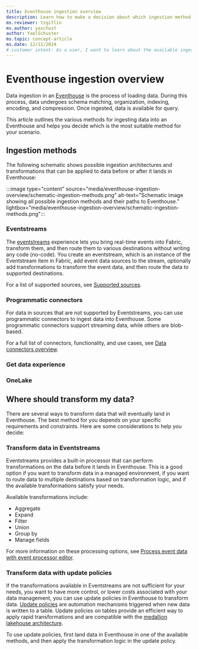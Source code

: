 ```yaml
---
title: Eventhouse ingestion overview
description: Learn how to make a decision about which ingestion method to use to get data into an Eventhouse in Real-Time Intelligence.
ms.reviewer: tzgitlin
ms.author: yaschust
author: YaelSchuster
ms.topic: concept-article
ms.date: 12/11/2024
# customer intent: As a user, I want to learn about the available ingestion methods for Eventhouse in Real-Time Intelligence so that I can make an informed decision about which method to use.
---
```

# Eventhouse ingestion overview

Data ingestion in an [Eventhouse](eventhouse.md) is the process of loading data. During this process, data undergoes schema matching, organization, indexing, encoding, and compression. Once ingested, data is available for query.

This article outlines the various methods for ingesting data into an Eventhouse and helps you decide which is the most suitable method for your scenario.

## Ingestion methods


The following schematic shows possible ingestion architectures and transformations that can be applied to data before or after it lands in Eventhouse:

:::image type="content" source="media/eventhouse-ingestion-overview/schematic-ingestion-methods.png" alt-text="Schematic image showing all possible ingestion methods and their paths to Eventhouse." lightbox="media/eventhouse-ingestion-overview/schematic-ingestion-methods.png":::

### Eventstreams

The [eventstreams](event-streams/overview.md) experience lets you bring real-time events into Fabric, transform them, and then route them to various destinations without writing any code (no-code). You create an eventstream, which is an instance of the Eventstream item in Fabric, add event data sources to the stream, optionally add transformations to transform the event data, and then route the data to supported destinations. 

For a list of supported sources, see [Supported sources](event-streams/add-manage-eventstream-sources.md#supported-sources).

### Programmatic connectors

For data in sources that are not supported by Eventstreams, you can use programmatic connectors to ingest data into Eventhouse. Some programmatic connectors support streaming data, while others are blob-based.

For a full list of connectors, functionality, and use cases, see [Data connectors overview](data-connectors/data-connectors.md).

### Get data experience

### OneLake

## Where should transform my data?

There are several ways to transform data that will eventually land in Eventhouse. The best method for you depends on your specific requirements and constraints. Here are some considerations to help you decide:

### Transform data in Eventstreams

Eventstreams provides a built-in processor that can perform transformations on the data before it lands in Eventhouse. This is a good option if you want to transform data in a managed environment, if you want to route data to multiple destinations based on transformation logic, and if the available transformations satisfy your needs.

Available transformations include:

* Aggregate
* Expand
* Filter
* Union
* Group by
* Manage fields

For more information on these processing options, see [Process event data with event processor editor](event-streams/process-events-using-event-processor-editor.md).

### Transform data with update policies

If the transformations available in Eventstreams are not sufficient for your needs, you want to have more control, or lower costs associated with your data management, you can use update policies in Eventhouse to transform data. [Update policies](/kusto/management/update-policy?view=microsoft-fabric&preserve-view=true) are automation mechanisms triggered when new data is written to a table. Update policies on tables provide an efficient way to apply rapid transformations and are compatible with the [medallion lakehouse architecture](../onelake/onelake-medallion-lakehouse-architecture.md).

To use update policies, first land data in Eventhouse in one of the available methods, and then apply the transformation logic in the update policy.